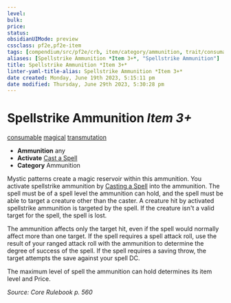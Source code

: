 ```yaml
---
level:
bulk:
price:
status:
obsidianUIMode: preview
cssclass: pf2e,pf2e-item
tags: [compendium/src/pf2e/crb, item/category/ammunition, trait/consumable, trait/magical, trait/transmutation]
aliases: [Spellstrike Ammunition *Item 3+*, "Spellstrike Ammunition"]
title: Spellstrike Ammunition *Item 3+*
linter-yaml-title-alias: Spellstrike Ammunition *Item 3+*
date created: Monday, June 19th 2023, 5:15:11 pm
date modified: Thursday, June 29th 2023, 5:30:28 pm
---
```


# Spellstrike Ammunition *Item 3+*

[consumable](rules/traits/consumable.md) [magical](rules/traits/magical.md) [transmutation](rules/traits/transmutation.md)  

- **Ammunition** any
- **Activate** [Cast a Spell](rules/actions/cast-a-spell.md)
- **Category** Ammunition

Mystic patterns create a magic reservoir within this ammunition. You activate spellstrike ammunition by [Casting a Spell](rules/actions/cast-a-spell.md) into the ammunition. The spell must be of a spell level the ammunition can hold, and the spell must be able to target a creature other than the caster. A creature hit by activated spellstrike ammunition is targeted by the spell. If the creature isn't a valid target for the spell, the spell is lost.

The ammunition affects only the target hit, even if the spell would normally affect more than one target. If the spell requires a spell attack roll, use the result of your ranged attack roll with the ammunition to determine the degree of success of the spell. If the spell requires a saving throw, the target attempts the save against your spell DC.

The maximum level of spell the ammunition can hold determines its item level and Price.

*Source: Core Rulebook p. 560*
